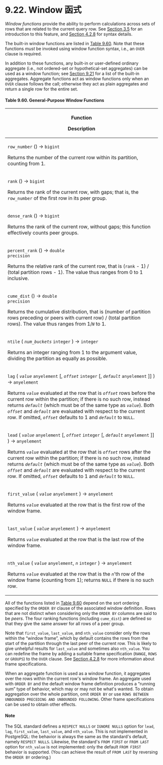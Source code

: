 # 9.22. Window 函式

_Window functions_ provide the ability to perform calculations across sets of rows that are related to the current query row. See [Section 3.5](https://www.postgresql.org/docs/13/tutorial-window.html) for an introduction to this feature, and [Section 4.2.8](https://www.postgresql.org/docs/13/sql-expressions.html#SYNTAX-WINDOW-FUNCTIONS) for syntax details.

The built-in window functions are listed in [Table 9.60](https://www.postgresql.org/docs/13/functions-window.html#FUNCTIONS-WINDOW-TABLE). Note that these functions _must_ be invoked using window function syntax, i.e., an `OVER` clause is required.

In addition to these functions, any built-in or user-defined ordinary aggregate (i.e., not ordered-set or hypothetical-set aggregates) can be used as a window function; see [Section 9.21](https://www.postgresql.org/docs/13/functions-aggregate.html) for a list of the built-in aggregates. Aggregate functions act as window functions only when an `OVER` clause follows the call; otherwise they act as plain aggregates and return a single row for the entire set.

#### **Table 9.60. General-Purpose Window Functions**

| <p>Function</p><p>Description</p>                                                                                                                                                                                                                                                                                                                                                                                                                                                                                                                                                                                                                                                                                                                          |
| ---------------------------------------------------------------------------------------------------------------------------------------------------------------------------------------------------------------------------------------------------------------------------------------------------------------------------------------------------------------------------------------------------------------------------------------------------------------------------------------------------------------------------------------------------------------------------------------------------------------------------------------------------------------------------------------------------------------------------------------------------------- |
| <p><code>row_number</code> () → <code>bigint</code></p><p>Returns the number of the current row within its partition, counting from 1.</p>                                                                                                                                                                                                                                                                                                                                                                                                                                                                                                                                                                                                                 |
| <p><code>rank</code> () → <code>bigint</code></p><p>Returns the rank of the current row, with gaps; that is, the <code>row_number</code> of the first row in its peer group.</p>                                                                                                                                                                                                                                                                                                                                                                                                                                                                                                                                                                           |
| <p><code>dense_rank</code> () → <code>bigint</code></p><p>Returns the rank of the current row, without gaps; this function effectively counts peer groups.</p>                                                                                                                                                                                                                                                                                                                                                                                                                                                                                                                                                                                             |
| <p><code>percent_rank</code> () → <code>double precision</code></p><p>Returns the relative rank of the current row, that is (<code>rank</code> - 1) / (total partition rows - 1). The value thus ranges from 0 to 1 inclusive.</p>                                                                                                                                                                                                                                                                                                                                                                                                                                                                                                                         |
| <p><code>cume_dist</code> () → <code>double precision</code></p><p>Returns the cumulative distribution, that is (number of partition rows preceding or peers with current row) / (total partition rows). The value thus ranges from 1/<em><code>N</code></em> to 1.</p>                                                                                                                                                                                                                                                                                                                                                                                                                                                                                    |
| <p><code>ntile</code> ( <em><code>num_buckets</code></em> <code>integer</code> ) → <code>integer</code></p><p>Returns an integer ranging from 1 to the argument value, dividing the partition as equally as possible.</p>                                                                                                                                                                                                                                                                                                                                                                                                                                                                                                                                  |
| <p><code>lag</code> ( <em><code>value</code></em> <code>anyelement</code> [, <em><code>offset</code></em> <code>integer</code> [, <em><code>default</code></em> <code>anyelement</code> ]] ) → <code>anyelement</code></p><p>Returns <em><code>value</code></em> evaluated at the row that is <em><code>offset</code></em> rows before the current row within the partition; if there is no such row, instead returns <em><code>default</code></em> (which must be of the same type as <em><code>value</code></em>). Both <em><code>offset</code></em> and <em><code>default</code></em> are evaluated with respect to the current row. If omitted, <em><code>offset</code></em> defaults to 1 and <em><code>default</code></em> to <code>NULL</code>.</p> |
| <p><code>lead</code> ( <em><code>value</code></em> <code>anyelement</code> [, <em><code>offset</code></em> <code>integer</code> [, <em><code>default</code></em> <code>anyelement</code> ]] ) → <code>anyelement</code></p><p>Returns <em><code>value</code></em> evaluated at the row that is <em><code>offset</code></em> rows after the current row within the partition; if there is no such row, instead returns <em><code>default</code></em> (which must be of the same type as <em><code>value</code></em>). Both <em><code>offset</code></em> and <em><code>default</code></em> are evaluated with respect to the current row. If omitted, <em><code>offset</code></em> defaults to 1 and <em><code>default</code></em> to <code>NULL</code>.</p> |
| <p><code>first_value</code> ( <em><code>value</code></em> <code>anyelement</code> ) → <code>anyelement</code></p><p>Returns <em><code>value</code></em> evaluated at the row that is the first row of the window frame.</p>                                                                                                                                                                                                                                                                                                                                                                                                                                                                                                                                |
| <p><code>last_value</code> ( <em><code>value</code></em> <code>anyelement</code> ) → <code>anyelement</code></p><p>Returns <em><code>value</code></em> evaluated at the row that is the last row of the window frame.</p>                                                                                                                                                                                                                                                                                                                                                                                                                                                                                                                                  |
| <p><code>nth_value</code> ( <em><code>value</code></em> <code>anyelement</code>, <em><code>n</code></em> <code>integer</code> ) → <code>anyelement</code></p><p>Returns <em><code>value</code></em> evaluated at the row that is the <em><code>n</code></em>'th row of the window frame (counting from 1); returns <code>NULL</code> if there is no such row.</p>                                                                                                                                                                                                                                                                                                                                                                                          |

All of the functions listed in [Table 9.60](https://www.postgresql.org/docs/13/functions-window.html#FUNCTIONS-WINDOW-TABLE) depend on the sort ordering specified by the `ORDER BY` clause of the associated window definition. Rows that are not distinct when considering only the `ORDER BY` columns are said to be _peers_. The four ranking functions (including `cume_dist`) are defined so that they give the same answer for all rows of a peer group.

Note that `first_value`, `last_value`, and `nth_value` consider only the rows within the “window frame”, which by default contains the rows from the start of the partition through the last peer of the current row. This is likely to give unhelpful results for `last_value` and sometimes also `nth_value`. You can redefine the frame by adding a suitable frame specification (`RANGE`, `ROWS` or `GROUPS`) to the `OVER` clause. See [Section 4.2.8](https://www.postgresql.org/docs/13/sql-expressions.html#SYNTAX-WINDOW-FUNCTIONS) for more information about frame specifications.

When an aggregate function is used as a window function, it aggregates over the rows within the current row's window frame. An aggregate used with `ORDER BY` and the default window frame definition produces a “running sum” type of behavior, which may or may not be what's wanted. To obtain aggregation over the whole partition, omit `ORDER BY` or use `ROWS BETWEEN UNBOUNDED PRECEDING AND UNBOUNDED FOLLOWING`. Other frame specifications can be used to obtain other effects.

#### Note

The SQL standard defines a `RESPECT NULLS` or `IGNORE NULLS` option for `lead`, `lag`, `first_value`, `last_value`, and `nth_value`. This is not implemented in PostgreSQL: the behavior is always the same as the standard's default, namely `RESPECT NULLS`. Likewise, the standard's `FROM FIRST` or `FROM LAST` option for `nth_value` is not implemented: only the default `FROM FIRST` behavior is supported. (You can achieve the result of `FROM LAST` by reversing the `ORDER BY` ordering.)

